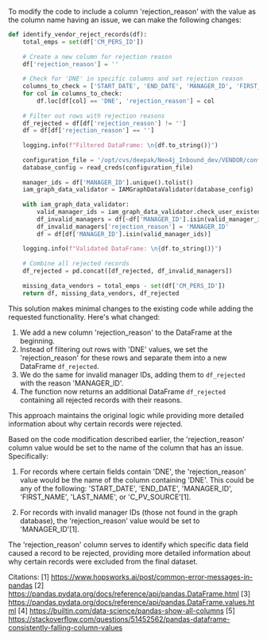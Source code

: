 To modify the code to include a column 'rejection_reason' with the value as the column name having an issue, we can make the following changes:

```python
def identify_vendor_reject_records(df):
    total_emps = set(df['CM_PERS_ID'])
    
    # Create a new column for rejection reason
    df['rejection_reason'] = ''
    
    # Check for 'DNE' in specific columns and set rejection reason
    columns_to_check = ['START_DATE', 'END_DATE', 'MANAGER_ID', 'FIRST_NAME', 'LAST_NAME', 'C_PV_SOURCE']
    for col in columns_to_check:
        df.loc[df[col] == 'DNE', 'rejection_reason'] = col
    
    # Filter out rows with rejection reasons
    df_rejected = df[df['rejection_reason'] != '']
    df = df[df['rejection_reason'] == '']
    
    logging.info(f"Filtered DataFrame: \n{df.to_string()}")
    
    configuration_file = '/opt/cvs/deepak/Neo4j_Inbound_dev/VENDOR/config/VENDOR_config.yaml'
    database_config = read_creds(configuration_file)
    
    manager_ids = df['MANAGER_ID'].unique().tolist()
    iam_graph_data_validator = IAMGraphDataValidator(database_config)
    
    with iam_graph_data_validator:
        valid_manager_ids = iam_graph_data_validator.check_user_existence_in_graphdb(manager_ids)
        df_invalid_managers = df[~df['MANAGER_ID'].isin(valid_manager_ids)]
        df_invalid_managers['rejection_reason'] = 'MANAGER_ID'
        df = df[df['MANAGER_ID'].isin(valid_manager_ids)]
    
    logging.info(f"Validated DataFrame: \n{df.to_string()}")
    
    # Combine all rejected records
    df_rejected = pd.concat([df_rejected, df_invalid_managers])
    
    missing_data_vendors = total_emps - set(df['CM_PERS_ID'])
    return df, missing_data_vendors, df_rejected
```

This solution makes minimal changes to the existing code while adding the requested functionality. Here's what changed:

1. We add a new column 'rejection_reason' to the DataFrame at the beginning.
2. Instead of filtering out rows with 'DNE' values, we set the 'rejection_reason' for these rows and separate them into a new DataFrame `df_rejected`.
3. We do the same for invalid manager IDs, adding them to `df_rejected` with the reason 'MANAGER_ID'.
4. The function now returns an additional DataFrame `df_rejected` containing all rejected records with their reasons.

This approach maintains the original logic while providing more detailed information about why certain records were rejected.

Based on the code modification described earlier, the 'rejection_reason' column value would be set to the name of the column that has an issue. Specifically:

1. For records where certain fields contain 'DNE', the 'rejection_reason' value would be the name of the column containing 'DNE'. This could be any of the following: 'START_DATE', 'END_DATE', 'MANAGER_ID', 'FIRST_NAME', 'LAST_NAME', or 'C_PV_SOURCE'[1].

2. For records with invalid manager IDs (those not found in the graph database), the 'rejection_reason' value would be set to 'MANAGER_ID'[1].

The 'rejection_reason' column serves to identify which specific data field caused a record to be rejected, providing more detailed information about why certain records were excluded from the final dataset.

Citations:
[1] https://www.hopsworks.ai/post/common-error-messages-in-pandas
[2] https://pandas.pydata.org/docs/reference/api/pandas.DataFrame.html
[3] https://pandas.pydata.org/docs/reference/api/pandas.DataFrame.values.html
[4] https://builtin.com/data-science/pandas-show-all-columns
[5] https://stackoverflow.com/questions/51452562/pandas-dataframe-consistently-falling-column-values